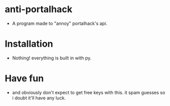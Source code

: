 # anti-portalhack
- A program made to "annoy" portalhack's api.

# Installation
- Nothing! everything is built in with py.

# Have fun 
- and obviously don't expect to get free keys with this. it spam guesses so i doubt it'll have any luck.
